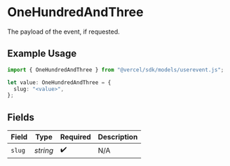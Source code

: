 # OneHundredAndThree

The payload of the event, if requested.

## Example Usage

```typescript
import { OneHundredAndThree } from "@vercel/sdk/models/userevent.js";

let value: OneHundredAndThree = {
  slug: "<value>",
};
```

## Fields

| Field              | Type               | Required           | Description        |
| ------------------ | ------------------ | ------------------ | ------------------ |
| `slug`             | *string*           | :heavy_check_mark: | N/A                |
